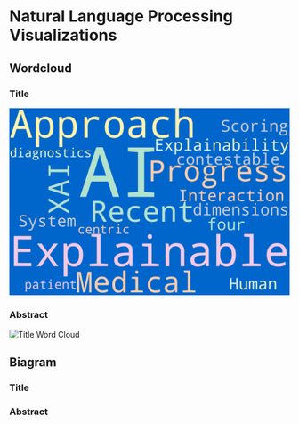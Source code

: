 # Natural Language Processing Visualizations

## Wordcloud
### Title
![Title Word Cloud](Title_Worldcloud.png)
### Abstract
![Title Word Cloud](Abstract_Worldcloud.png)
## Biagram 
### Title

### Abstract


